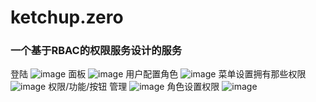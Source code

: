 # ketchup.zero
### 一个基于RBAC的权限服务设计的服务
登陆
![image](https://github.com/simple-gr/ketchup.zero/blob/master/images/login.png)
面板
![image](https://github.com/simple-gr/ketchup.zero/blob/master/images/1.png)
用户配置角色
![image](https://github.com/simple-gr/ketchup.zero/blob/master/images/2.png)
菜单设置拥有那些权限
![image](https://github.com/simple-gr/ketchup.zero/blob/master/images/3.png)
权限/功能/按钮 管理
![image](https://github.com/simple-gr/ketchup.zero/blob/master/images/4.png)
角色设置权限
![image](https://github.com/simple-gr/ketchup.zero/blob/master/images/5.png)
